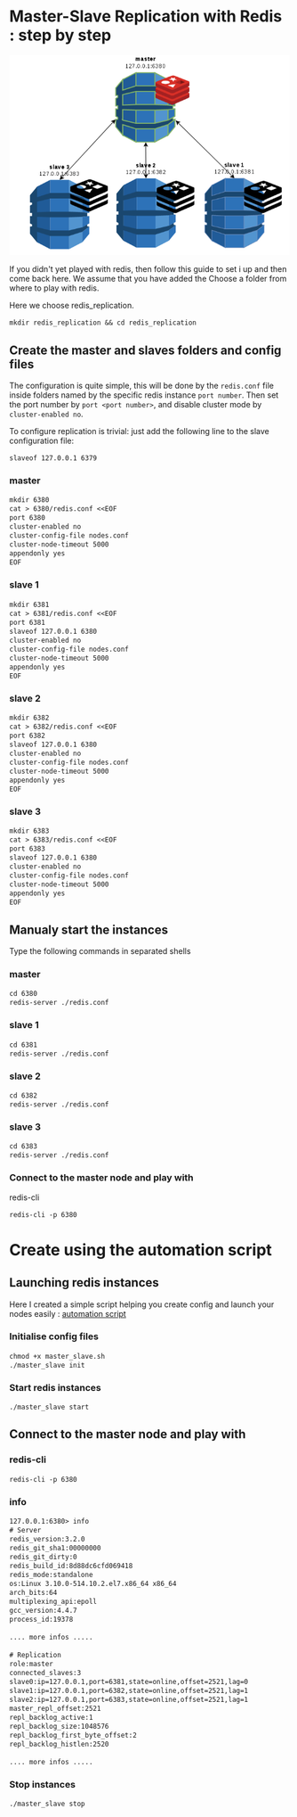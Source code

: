 # Master-Slave Replication with Redis : step by step
<p align="center">
	<a href="#" >
	    <img src="replication.png">
	</a>
</p>
If you didn't yet played with redis, then follow this guide to set i up and then come back here.
We assume that you have added the <redisfolder/src folder to tha path environement variable. We will use redis-server and redis-clis from any folder.

## Choose a folder from where to play with redis.
Here we choose redis_replication.
```shell
mkdir redis_replication && cd redis_replication
```

## Create the master and slaves folders and config files
The configuration is quite simple, this will be done by the `redis.conf` file inside folders named by the specific redis instance `port number`. Then set the port number by `port <port number>`, and disable cluster mode by `cluster-enabled no`.

To configure replication is trivial: just add the following line to the slave configuration file:
```shell
slaveof 127.0.0.1 6379
```

### master
```shell
mkdir 6380
cat > 6380/redis.conf <<EOF
port 6380
cluster-enabled no
cluster-config-file nodes.conf
cluster-node-timeout 5000
appendonly yes
EOF
```

### slave 1
```shell
mkdir 6381
cat > 6381/redis.conf <<EOF
port 6381
slaveof 127.0.0.1 6380
cluster-enabled no
cluster-config-file nodes.conf
cluster-node-timeout 5000
appendonly yes
EOF
```


### slave 2
```shell
mkdir 6382
cat > 6382/redis.conf <<EOF
port 6382
slaveof 127.0.0.1 6380
cluster-enabled no
cluster-config-file nodes.conf
cluster-node-timeout 5000
appendonly yes
EOF
```


### slave 3
```shell
mkdir 6383
cat > 6383/redis.conf <<EOF
port 6383
slaveof 127.0.0.1 6380
cluster-enabled no
cluster-config-file nodes.conf
cluster-node-timeout 5000
appendonly yes
EOF
```

## Manualy start the instances
Type the following commands in separated shells
### master
```shell
cd 6380
redis-server ./redis.conf
```
### slave 1
```shell
cd 6381
redis-server ./redis.conf
```
### slave 2
```shell
cd 6382
redis-server ./redis.conf
```
### slave 3
```shell
cd 6383
redis-server ./redis.conf
```
### Connect to the master node and play with
redis-cli
```shell
redis-cli -p 6380
```

# Create using the automation script

## Launching redis instances
Here I created a simple script helping you  create config and launch your nodes easily : 
[automation script](master_slave_replication/master_slaves.sh)


### Initialise config files
```shell
chmod +x master_slave.sh
./master_slave init

```

### Start redis instances
```shell
./master_slave start

```


## Connect to the master node and play with
### redis-cli
```shell
redis-cli -p 6380
```

### info
```shell
127.0.0.1:6380> info
# Server
redis_version:3.2.0
redis_git_sha1:00000000
redis_git_dirty:0
redis_build_id:8d88dc6cfd069418
redis_mode:standalone
os:Linux 3.10.0-514.10.2.el7.x86_64 x86_64
arch_bits:64
multiplexing_api:epoll
gcc_version:4.4.7
process_id:19378

.... more infos .....

# Replication
role:master
connected_slaves:3
slave0:ip=127.0.0.1,port=6381,state=online,offset=2521,lag=0
slave1:ip=127.0.0.1,port=6382,state=online,offset=2521,lag=1
slave2:ip=127.0.0.1,port=6383,state=online,offset=2521,lag=1
master_repl_offset:2521
repl_backlog_active:1
repl_backlog_size:1048576
repl_backlog_first_byte_offset:2
repl_backlog_histlen:2520

.... more infos .....
```


### Stop instances
```shell
./master_slave stop

```


